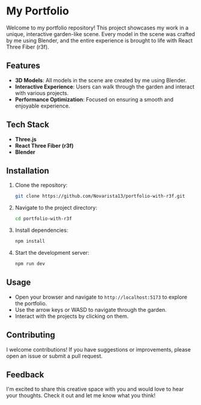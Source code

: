 # My Portfolio

Welcome to my portfolio repository! This project showcases my work in a unique, interactive garden-like scene. Every model in the scene was crafted by me using Blender, and the entire experience is brought to life with React Three Fiber (r3f).

## Features

- **3D Models**: All models in the scene are created by me using Blender.
- **Interactive Experience**: Users can walk through the garden and interact with various projects.
- **Performance Optimization**: Focused on ensuring a smooth and enjoyable experience.

## Tech Stack

- **Three.js**
- **React Three Fiber (r3f)**
- **Blender**

## Installation

1. Clone the repository:
   ```bash
   git clone https://github.com/Novarista13/portfolio-with-r3f.git
   
2. Navigate to the project directory:
   ```bash
   cd portfolio-with-r3f
   
3. Install dependencies:
   ```bash
   npm install
   
4. Start the development server:
   ```bash
   npm run dev

## Usage

- Open your browser and navigate to `http://localhost:5173` to explore the portfolio.
- Use the arrow keys or WASD to navigate through the garden.
- Interact with the projects by clicking on them.

## Contributing

I welcome contributions! If you have suggestions or improvements, please open an issue or submit a pull request.

## Feedback

I'm excited to share this creative space with you and would love to hear your thoughts. Check it out and let me know what you think!
